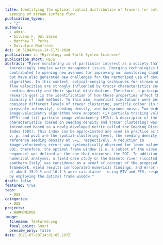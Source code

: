 ```yaml
---
title: Identifying the optimal spatial distribution of tracers for optical
  sensing of stream surface flow
publication_types:
  - "2"
authors:
  - admin
  - Silvano F. Dal Sasso
  - Matthew T. Perks
  - Salvatore Manfreda
doi: 10.5194/hess-24-5173-2020
publication: in *Hydrology and Earth System Sciences*
publication_short: HESS
abstract: "River monitoring is of particular interest as a society that faces
  increasingly complex water management issues. Emerging technologies have
  contributed to opening new avenues for improving our monitoring capabilities
  but have also generated new challenges for the harmonised use of devices and
  algorithms. In this context, optical-sensing techniques for stream surface
  flow velocities are strongly influenced by tracer characteristics such as
  seeding density and their spatial distribution. Therefore, a principal
  research goal is the identification of how these properties affect the
  accuracy of such methods. To this aim, numerical simulations were performed to
  consider different levels of tracer clustering, particle colour (in terms of
  greyscale intensity), seeding density, and background noise. Two widely used
  image-velocimetry algorithms were adopted: (i) particle-tracking velocimetry
  (PTV) and (ii) particle image velocimetry (PIV). A descriptor of the seeding
  characteristics (based on seeding density and tracer clustering) was
  introduced based on a newly developed metric called the Seeding Distribution
  Index (SDI). This index can be approximated and used in practice as SDI, where
  ν, ρ, and ρcν1 are the spatial-clustering level, the seeding density, and the
  reference seeding density at ν=1, respectively. A reduction in
  image-velocimetry errors was systematically observed for lower values of the
  SDI; therefore, the optimal frame window (i.e. a subset of the video image
  sequence) was defined as the one that minimises the SDI. In addition to
  numerical analyses, a field case study on the Basento river (located in
  southern Italy) was considered as a proof of concept of the proposed
  framework. Field results corroborated numerical findings, and error reductions
  of about 15.9 % and 16.1 % were calculated – using PTV and PIV, respectively –
  by employing the optimal frame window."
draft: false
featured: true
tags:
  - UAS
categories:
  - UAS
projects:
  - HARMONIOUS
image:
  filename: featured.png
  focal_point: Smart
  preview_only: false
date: 2021-07-08T14:01:05.187Z
---
```

